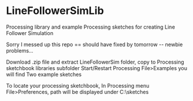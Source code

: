 # LineFollowerSimLib
Processing library and example Processing sketches for creating Line Follower Simulation


Sorry I messed up this repo    ==  should have fixed by tomorrow -- newbie problems...    

Download .zip file and extract LineFollowerSim folder, copy to Processing sketchbook libraries subfolder
Start/Restart Processing  File>Examples  you will find Two example sketches

To locate your processing sketchbook, In Processing menu File>Preferences, path will be displayed
under C:\sketches




